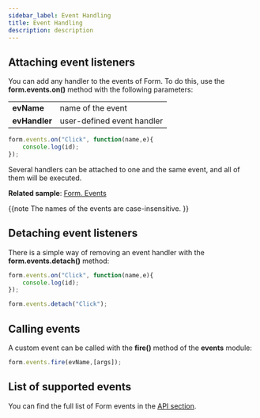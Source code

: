 ```yaml
---
sidebar_label: Event Handling
title: Event Handling
description: description
---          
```


## Attaching event listeners

You can add any handler to the events of Form. To do this, use the **form.events.on()** method with the following parameters:

<table>
	<tbody>
        <tr>
			<td><b>evName</b></td>
			<td>name of the event</td>
		</tr>
        <tr>
			<td><b>evHandler</b></td>
			<td>user-defined event handler</td>
		</tr>
    </tbody>
</table>

~~~js
form.events.on("Click", function(name,e){
    console.log(id);
});
~~~

Several handlers can be attached to one and the same event, and all of them will be executed.

**Related sample**: [Form. Events](https://snippet.dhtmlx.com/vyipsaoa)

{{note  The names of the events are case-insensitive. }}

## Detaching event listeners 

There is a simple way of removing an event handler with the **form.events.detach()** method:

~~~js
form.events.on("Click", function(name,e){
    console.log(id);
});

form.events.detach("Click"); 
~~~

## Calling events

A custom event can be called with the **fire()** method of the **events** module:

~~~js
form.events.fire(evName,[args]);
~~~

## List of supported events 

You can find the full list of Form events in the [API section](form/api/api_overview.md#events).
